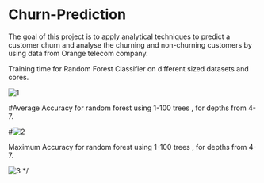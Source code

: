 # Churn-Prediction
The goal of this project is to apply analytical techniques to predict a customer churn and analyse the churning and non-churning customers by using data from Orange telecom company.

Training time for Random Forest Classifier on different sized datasets and cores.

![1](https://user-images.githubusercontent.com/25265862/57981785-002b6500-7a5a-11e9-9f95-89c07180529b.jpg)



#Average Accuracy for random forest using 1-100 trees , for depths from 4-7.

#![2](https://user-images.githubusercontent.com/25265862/57981788-09b4cd00-7a5a-11e9-95b3-200e90e35e46.jpg)



Maximum Accuracy for random forest using 1-100 trees , for depths from 4-7.

![3](https://user-images.githubusercontent.com/25265862/57981790-13d6cb80-7a5a-11e9-83e9-d0a4ebbf6787.jpg)
*/
